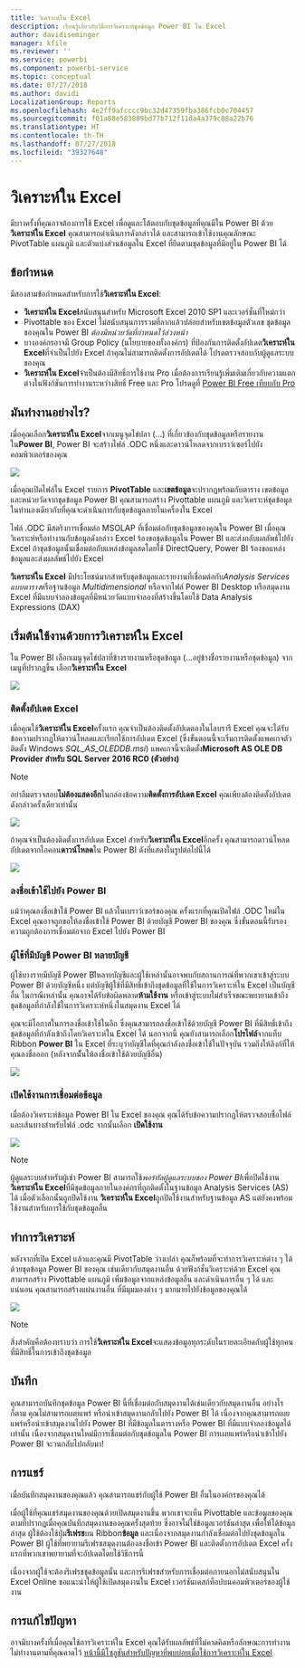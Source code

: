 ```yaml
---
title: วิเคราะห์ใน Excel
description: เรียนรู้เกี่ยวกับวิธีการวิเคราะห์ชุดข้อมูล Power BI ใน Excel
author: davidiseminger
manager: kfile
ms.reviewer: ''
ms.service: powerbi
ms.component: powerbi-service
ms.topic: conceptual
ms.date: 07/27/2018
ms.author: davidi
LocalizationGroup: Reports
ms.openlocfilehash: 4e2ff9afcccc9bc32d47359fba386fcb0c704457
ms.sourcegitcommit: f01a88e583889bd77b712f11da4a379c88a22b76
ms.translationtype: HT
ms.contentlocale: th-TH
ms.lasthandoff: 07/27/2018
ms.locfileid: "39327648"
---
```

# <a name="analyze-in-excel"></a>วิเคราะห์ใน Excel
มีบางครั้งที่คุณอาจต้องการใช้ Excel เพื่อดูและโต้ตอบกับชุดข้อมูลที่คุณมีใน Power BI ด้วย**วิเคราะห์ใน Excel** คุณสามารถดำเนินการดังกล่าวได้ และสามารถเข้าใช้งานคุณลักษณะ PivotTable แผนภูมิ และตัวแบ่งส่วนข้อมูลใน Excel ที่ยึดตามชุดข้อมูลที่มีอยู่ใน Power BI ได้

## <a name="requirements"></a>ข้อกำหนด
มีสองสามข้อกำหนดสำหรับการใช้**วิเคราะห์ใน Excel**:

* **วิเคราะห์ใน Excel**สนับสนุนสำหรับ Microsoft Excel 2010 SP1 และเวอร์ชั่นที่ใหม่กว่า
* Pivottable ของ Excel ไม่สนับสนุนการรวมที่ลากแล้วปล่อยสำหรับเขตข้อมูลตัวเลข ชุดข้อมูลของคุณใน Power BI *ต้องมีหน่วยวัดที่กำหนดไว้ล่วงหน้า*
* บางองค์กรอาจมี Group Policy (นโยบายของทั้งองค์กร) ที่ป้องกันการติดตั้งอัปเดต**วิเคราะห์ใน Excel**ที่จำเป็นไปยัง Excel ถ้าคุณไม่สามารถติดตั้งการอัปเดตได้ โปรดตรวจสอบกับผู้ดูแลระบบของคุณ
* **วิเคราะห์ใน Excel**จำเป็นต้องมีสิทธิ์การใช้งาน Pro เมื่อต้องการเรียนรู้เพิ่มเติมเกี่ยวกับความแตกต่างในฟังก์ชันการทำงานระหว่างสิทธิ์ Free และ Pro โปรดดูที่ [Power BI Free เทียบกับ Pro](service-free-vs-pro.md) 

## <a name="how-does-it-work"></a>มันทำงานอย่างไร?
เมื่อคุณเลือก**วิเคราะห์ใน Excel**จากเมนูจุดไข่ปลา (...) ที่เกี่ยวข้องกับชุดข้อมูลหรือรายงานใน**Power BI**, Power BI จะสร้างไฟล์ .ODC หนึ่งและดาวน์โหลดจากเบราว์เซอร์ไปยังคอมพิวเตอร์ของคุณ

![](media/service-analyze-in-excel/power-bi-analyze-in-excel.png)

เมื่อคุณเปิดไฟล์ใน Excel รายการ **PivotTable** และ**เขตข้อมูล**จะปรากฏพร้อมกับตาราง เขตข้อมูล และหน่วยวัดจากชุดข้อมูล Power BI คุณสามารถสร้าง Pivottable แผนภูมิ และวิเคราะห์ชุดข้อมูลในทำนองเดียวกับที่คุณจะดำเนินการกับชุดข้อมูลภายในเครื่องใน Excel

ไฟล์ .ODC มีสตริงการเชื่อมต่อ MSOLAP ที่เชื่อมต่อกับชุดข้อมูลของคุณใน Power BI เมื่อคุณวิเคราะห์หรือทำงานกับข้อมูลดังกล่าว Excel ร้องขอชุดข้อมูลใน Power BI และส่งกลับผลลัพธ์ไปยัง Excel ถ้าชุดข้อมูลนั้นเชื่อมต่อกับแหล่งข้อมูลสดโดยใช้ DirectQuery, Power BI ร้องขอแหล่งข้อมูลและส่งผลลัพธ์ไปยัง Excel

**วิเคราะห์ใน Excel** มีประโยชน์มากสำหรับชุดข้อมูลและรายงานที่เชื่อมต่อกับ*Analysis Services แบบตาราง*หรือฐานข้อมูล *Multidimensional* หรือจากไฟล์ Power BI Desktop หรือสมุดงาน Excel ที่มีแบบจำลองข้อมูลที่มีหน่วยวัดแบบจำลองที่สร้างขึ้นโดยใช้ Data Analysis Expressions (DAX)

## <a name="get-started-with-analyze-in-excel"></a>เริ่มต้นใช้งานด้วยการวิเคราะห์ใน Excel
ใน Power BI เลือกเมนูจุดไข่ปลาที่ข้างรายงานหรือชุดข้อมูล (...อยู่ข้างชื่อรายงานหรือชุดข้อมูล) จากเมนูที่ปรากฏขึ้น เลือก**วิเคราะห์ใน Excel**

![](media/service-analyze-in-excel/power-bi-analyze-menu.png)

### <a name="install-excel-updates"></a>ติดตั้งอัปเดต Excel
เมื่อคุณใช้**วิเคราะห์ใน Excel**ครั้งแรก คุณจำเป็นต้องติดตั้งอัปเดตลงในไลบรารี Excel คุณจะได้รับข้อความปรากฏให้ดาวน์โหลดและเรียกใช้การอัปเดต Excel (ซึ่งขั้นตอนนี้จะเริ่มการติดตั้งแพคเกจตัวติดตั้ง Windows *SQL_AS_OLEDDB.msi*) แพคเกจนี้จะติดตั้ง**Microsoft AS OLE DB Provider สำหรับ SQL Server 2016 RC0 (ตัวอย่าง)**

> [!NOTE]
> อย่าลืมตรวจสอบ**ไม่ต้องแสดงอีก**ในกล่องข้อความ**ติดตั้งการอัปเดต Excel** คุณเพียงต้องติดตั้งอัปเดตดังกล่าวครั้งเดียวเท่านั้น
> 
> 

![](media/service-analyze-in-excel/pbi_anlz_excel_dontshow.png)

ถ้าคุณจำเป็นต้องติดตั้งการอัปเดต Excel สำหรับ**วิเคราะห์ใน Excel**อีกครั้ง คุณสามารถดาวน์โหลดอัปเดตจากไอคอน**ดาวน์โหลด**ใน Power BI ดังที่แสดงในรูปต่อไปนี้ได้

![](media/service-analyze-in-excel/pbi_anlz_excel_download_again.png)

### <a name="sign-in-to-power-bi"></a>ลงชื่อเข้าใช้ไปยัง Power BI
แม้ว่าคุณลงชื่อเข้าใช้ Power BI แล้วในเบราว์เซอร์ของคุณ ครั้งแรกที่คุณเปิดไฟล์ .ODC ใหม่ใน Excel คุณอาจถูกขอให้ลงชื่อเข้าใช้ Power BI ด้วยบัญชี Power BI ของคุณ ซึ่งขั้นตอนนี้รับรองความถูกต้องการเชื่อมต่อจาก Excel ไปยัง Power BI

### <a name="users-with-multiple-power-bi-accounts"></a>ผู้ใช้ที่มีบัญชี Power BI หลายบัญชี
ผู้ใช้บางรายมีบัญชี Power BIีหลายบัญชีและผู้ใช้เหล่านั้นอาจพบกับสถานการณ์ที่พวกเขาเข้าสู่ระบบ Power BI ด้วยบัญชีหนึ่ง แต่บัญชีผู้ใช้ที่มีสิทธิ์เข้าถึงชุดข้อมูลที่ใช้ในการวิเคราะห์ใน Excel เป็นบัญชีอื่น ในกรณีเหล่านั้น คุณอาจได้รับข้อผิดพลาด**ห้ามใช้งาน** หรือเข้าสู่ระบบไม่สำเร็จขณะพยายามเข้าถึงชุดข้อมูลที่กำลังใช้ในการวิเคราะห์หนึ่งในสมุดงาน Excel ได้

คุณจะมีโอกาสในการลงชื่อเข้าใช้ในอีก ซึ่งคุณสามารถลงชื่อเข้าใช้ด้วยบัญชี Power BI ที่มีสิทธิ์เข้าถึงชุดข้อมูลที่กำลังเข้าถึงโดยวิเคราะห์ใน Excel ได้ นอกจากนี้ คุณยังสามารถเลือก**โปรไฟล์**จากแท็บ Ribbon **Power BI** ใน Excel ที่ระบุว่าบัญชีใดที่คุณกำลังลงชื่อเข้าใช้ในปัจจุบัน รวมถึงให้ลิงก์ที่ให้คุณลงชื่อออก (หลังจากนัั้นให้ลงชื่อเข้าใช้ด้วยบัญชีอื่น)

![](media/service-analyze-in-excel/pbi_anlz_excel_profile.png)

### <a name="enable-data-connections"></a>เปิดใช้งานการเชื่อมต่อข้อมูล
เมื่อต้องวิเคราะห์ข้อมูล Power BI ใน Excel ของคุณ คุณได้รับข้อความปรากฏให้ตรวจสอบชื่อไฟล์และเส้นทางสำหรับไฟล์ .odc จากนั้นเลือก **เปิดใช้งาน**

![](media/service-analyze-in-excel/pbi_anlz_excel_enable.png)

> [!NOTE]
> ผู้ดูแลระบบสำหรับผู้เช่า Power BI สามารถใช้*พอร์ทัลผู้ดูแลระบบของ Power BI*เพื่อปิดใช้งาน**วิเคราะห์ใน Excel**ที่มีชุดข้อมูลภายในองค์กรที่ถูกติดตั้งในฐานข้อมูล Analysis Services (AS) ได้ เมื่อตัวเลือกนั้นถูกปิดใช้งาน **วิเคราะห์ใน Excel**ถูกปิดใช้งานสำหรับฐานข้อมูล AS แต่ยังคงพร้อมใช้งานสำหรับการใช้กับชุดข้อมูลอื่น
> 
> 

## <a name="analyze-away"></a>ทำการวิเคราะห์
หลังจากที่เปิด Excel แล้วและคุณมี PivotTable ว่างเปล่า คุณก็พร้อมที่จะทำการวิเคราะห์ต่าง ๆ ได้ด้วยชุดข้อมูล Power BI ของคุณ เช่นเดียวกับสมุดงานอื่น ด้วยฟังก์ชั่นวิเคราะห์ด้วย Excel คุณสามารถสร้าง Pivottable แผนภูมิ เพิ่มข้อมูลจากแหล่งข้อมูลอื่น และดำเนินการอื่น ๆ ได้ และแน่นอน คุณสามารถสร้างแผ่นงานอื่น ที่มีมุมมองต่าง ๆ มากมายไปยังข้อมูลของคุณได้

![](media/service-analyze-in-excel/pbi_anlz_excel_chart.png)

> [!NOTE]
> สิ่งสำคัญคือต้องทราบว่า การใช้**วิเคราะห์ใน Excel**จะแสดงข้อมูลทุกระดับในรายละเอียดกับผู้ใช้ทุกคนที่มีสิทธิ์ในการเข้าถึงชุดข้อมูล
> 
> 

## <a name="save"></a>บันทึก
คุณสามารถบันทึกชุดข้อมูล Power BI นี้ที่เชื่อมต่อกับสมุดงานได้เช่นเดียวกับสมุดงานอื่น อย่างไรก็ตาม คุณไม่สามารถเผยแพร่ หรือนำเข้าสมุดงานกลับไปยัง Power BI ได้ เนื่องจากคุณสามารถเผยแพร่หรือนำเข้าสมุดงานไปยัง Power BI ที่มีข้อมูลในตารางหรือ Power BI ที่มีแบบจำลองข้อมูลได้เท่านั้น เนื่องจากสมุดงานใหม่มีการเชื่อมต่อกับชุดข้อมูลใน Power BI การเผยแพร่หรือนำเข้าไปยัง Power BI จะวนกลับไปกลับมา!

## <a name="share"></a>การแชร์
เมื่อบันทึกสมุดงานของคุณแล้ว คุณสามารถแชร์กับผู้ใช้ Power BI อื่นในองค์กรของคุณได้

เมื่อผู้ใช้ที่คุณแชร์สมุดงานของคุณด้วยเปิดสมุดงานขึ้น พวกเขาจะเห็น Pivottable และข้อมูลของคุณตามที่ปรากฏเมื่อคุณบันทึกสมุดงานของคุณครั้งสุดท้าย ซึ่งอาจไม่ใช่ข้อมูลเวอร์ชันล่าสุด เพื่อให้ได้ข้อมูลล่าสุด ผู้ใช้ต้องใช้ปุ่ม**รีเฟรช**บน Ribbon**ข้อมูล** และเนื่องจากสมุดงานกำลังเชื่อมต่อไปยังชุดข้อมูลใน Power BI ผู้ใช้ที่พยายามรีเฟรชสมุดงานต้องลงชื่อเข้า Power BI และติดตั้งการอัปเดต Excel ครั้งแรกที่พวกเขาพยายามที่จะอัปเดตโดยใช้วิธีการนี้

เนื่องจากผู้ใช้จะต้องรีเฟรชชุดข้อมูลนั้น และการรีเฟรชสำหรับการเชื่อมต่อภายนอกไม่สนับสนุนใน Excel Online ขอแนะนำให้ผู้ใช้เปิดสมุดงานใน Excel เวอร์ชันเดสก์ท็อปบนคอมพิวเตอร์ของผู้ใช้งาน

## <a name="troubleshooting"></a>การแก้ไขปัญหา
อาจมีบางครั้งที่เมื่อคุณใช้การวิเคราะห์ใน Excel คุณได้รับผลลัพธ์ที่ไม่คาดคิดหรือลักษณะการทำงานไม่ทำงานตามที่คุณคาดไว้ [หน้านี้มีโซลูชันสำหรับปัญหาที่พบบ่อยเมื่อใช้การวิเคราะห์ใน Excel](desktop-troubleshooting-analyze-in-excel.md)